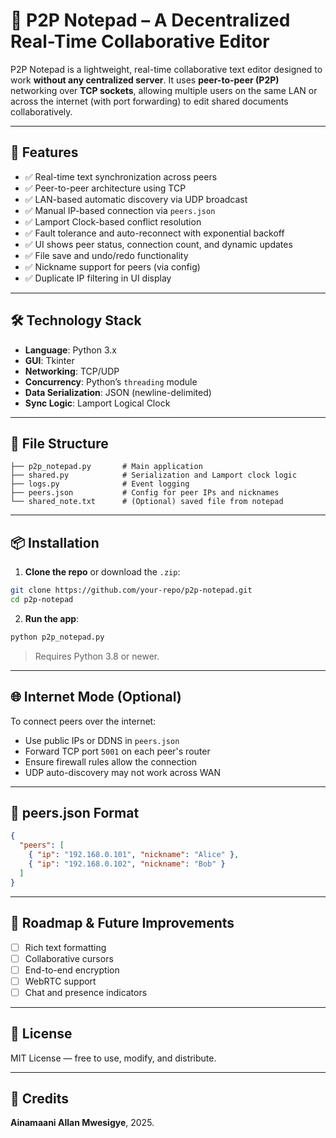 # 📝 P2P Notepad – A Decentralized Real-Time Collaborative Editor

P2P Notepad is a lightweight, real-time collaborative text editor designed to work **without any centralized server**. It uses **peer-to-peer (P2P)** networking over **TCP sockets**, allowing multiple users on the same LAN or across the internet (with port forwarding) to edit shared documents collaboratively.

---

## 🚀 Features

- ✅ Real-time text synchronization across peers  
- ✅ Peer-to-peer architecture using TCP  
- ✅ LAN-based automatic discovery via UDP broadcast  
- ✅ Manual IP-based connection via `peers.json`  
- ✅ Lamport Clock-based conflict resolution  
- ✅ Fault tolerance and auto-reconnect with exponential backoff  
- ✅ UI shows peer status, connection count, and dynamic updates  
- ✅ File save and undo/redo functionality  
- ✅ Nickname support for peers (via config)  
- ✅ Duplicate IP filtering in UI display  

---

## 🛠 Technology Stack

- **Language**: Python 3.x  
- **GUI**: Tkinter  
- **Networking**: TCP/UDP  
- **Concurrency**: Python’s `threading` module  
- **Data Serialization**: JSON (newline-delimited)  
- **Sync Logic**: Lamport Logical Clock  

---

## 📁 File Structure

```
├── p2p_notepad.py       # Main application
├── shared.py            # Serialization and Lamport clock logic
├── logs.py              # Event logging
├── peers.json           # Config for peer IPs and nicknames
└── shared_note.txt      # (Optional) saved file from notepad
```

---

## 📦 Installation

1. **Clone the repo** or download the `.zip`:
```bash
git clone https://github.com/your-repo/p2p-notepad.git
cd p2p-notepad
```

2. **Run the app**:
```bash
python p2p_notepad.py
```

> Requires Python 3.8 or newer.

---

## 🌐 Internet Mode (Optional)

To connect peers over the internet:
- Use public IPs or DDNS in `peers.json`
- Forward TCP port `5001` on each peer's router
- Ensure firewall rules allow the connection
- UDP auto-discovery may not work across WAN

---

## 🧠 peers.json Format

```json
{
  "peers": [
    { "ip": "192.168.0.101", "nickname": "Alice" },
    { "ip": "192.168.0.102", "nickname": "Bob" }
  ]
}
```

---

## 📌 Roadmap & Future Improvements

- [ ] Rich text formatting  
- [ ] Collaborative cursors  
- [ ] End-to-end encryption  
- [ ] WebRTC support  
- [ ] Chat and presence indicators  

---

## 📃 License

MIT License — free to use, modify, and distribute.

---

## 🙌 Credits

**Ainamaani Allan Mwesigye**, 2025.
